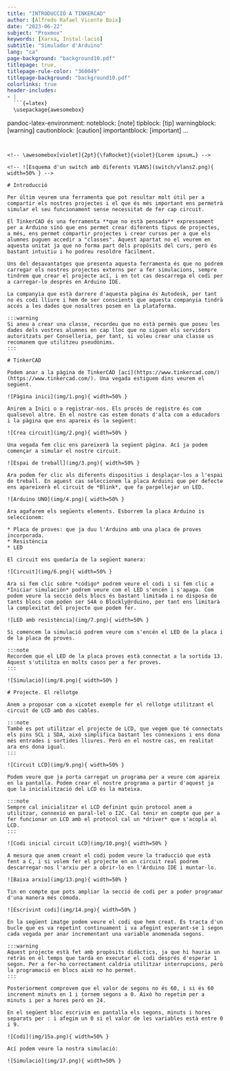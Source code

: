 ```yaml
---
title: "INTRODUCCIÓ A TINKERCAD"
author: [Alfredo Rafael Vicente Boix]
date: "2023-06-22"
subject: "Proxmox"
keywords: [Xarxa, Instal·lació]
subtitle: "Simulador d'Arduino"
lang: "ca"
page-background: "background10.pdf"
titlepage: true,
titlepage-rule-color: "360049"
titlepage-background: "background10.pdf"
colorlinks: true
header-includes:
- |
  ```{=latex}
  \usepackage{awesomebox}
  ```
pandoc-latex-environment:
  noteblock: [note]
  tipblock: [tip]
  warningblock: [warning]
  cautionblock: [caution]
  importantblock: [important]
...
```


<!-- \awesomebox[violet]{2pt}{\faRocket}{violet}{Lorem ipsum…} -->

<!-- ![Esquema d'un switch amb diferents VLANS](switch/vlans2.png){ width=50% } -->

# Introducció
 
Per últim veurem una ferramenta que pot resultar molt útil per a compartir els nostres projectes i el que és més important ens permetrà simular el seu funcionament sense necessitat de fer cap circuit.

El TinkerCAD és una ferramenta **que no està pensada** expressament per a Arduino sinó que ens permet crear diferents tipus de projectes, a més, ens permet compartir projectes i crear cursos per a que els alumnes puguen accedir a "classes". Aquest apartat no el veurem en aquesta unitat ja que no forma part dels propòsits del curs, però és bastant intuitiu i ho podreu resoldre fàcilment.

Uns del desavantatges que presenta aquesta ferramenta és que no podrem carregar els nostres projectes externs per a fer simulacions, sempre tindrem que crear el projecte ací, i en tot cas descarrega el codi per a carregar-lo després en Arduino IDE.

La companyia que està darrere d'aquesta pàgina és Autodesk, per tant no és codi lliure i hem de ser conscients que aquesta companyia tindrà accés a les dades que nosaltres posem en la plataforma.

:::warning
Si aneu a crear una classe, recordeu que no està permès que poseu les dades dels vostres alumnes en cap lloc que no siguen els servidors autoritzats per Conselleria, per tant, si voleu crear una classe us recomanem que utilitzeu pseudònims.
:::

# TinkerCAD

Podem anar a la pàgina de TinkerCAD [ací](https://www.tinkercad.com/) (https://www.tinkercad.com/). Una vegada estiguem dins veurem el següent.

![Pàgina inici](img/1.png){ width=50% }

Anirem a Inici o a registrar-nos. Els procés de registre és com qualsevol altre. En el nostre cas estem donats d'alta com a educadors i la pàgina que ens apareix és la següent:

![Crea circuit](img/2.png){ width=50% }

Una vegada fem clic ens pareixerà la següent pàgina. Ací ja podem començar a simular el nostre circuit. 

![Espai de treball](img/3.png){ width=50% }

Ara podem fer clic als diferents dispositius i desplaçar-los a l'espai de treball. En aquest cas seleccionem la placa Arduini que per defecte ens apareixerà el circuit de *Blink*, que fa parpellejar un LED.

![Arduino UNO](img/4.png){ width=50% }

Ara agafarem els següents elements. Esborrem la placa Arduino is seleccionem:

* Placa de proves: que ja duu l'Arduino amb una placa de proves incorporada.
* Resistència
* LED

El circuit ens quedaría de la següent manera:

![Circuit](img/6.png){ width=50% }

Ara si fem clic sobre *código* podrem veure el codi i si fem clic a *Iniciar simulación* podrem veure com el LED s'encén i s'apaga. Com podem veure la secció dels blocs és bastant limitada i no disposa de tants blocs com poden ser S4A o Blockly@rduino, per tant ens limitarà la complexitat del projecte que podem fer.

![LED amb resistència](img/7.png){ width=50% }

Si comencem la simulació podrem veure com s'encén el LED de la placa i de la placa de proves.

:::note
Recordem que el LED de la placa proves està connectat a la sortida 13. Aquest s'utilitza en molts casos per a fer proves.
:::

![Simulació](img/8.png){ width=50% }

# Projecte. El rellotge

Anem a proposar com a xicotet exemple fer el rellotge utilitzant el circuit de LCD amb dos cables. 

:::note
També es pot utilitzar el projecte de LCD, que vegem que té connectats els pins SCL i SDA, això simplifica bastant les connexions i ens dona més entrades i sortides lliures. Però en el nostre cas, en realitat ara ens dona igual.
:::

![Circuit LCD](img/9.png){ width=50% }

Podem veure que ja porta carregat un programa per a veure com apareix en la pantalla. Podem crear el nostre programa a partir d'aquest ja que la inicialització del LCD és la mateixa.

:::note
Sempre cal inicialitzar el LCD definint quin protocol anem a utilitzar, connexió en paral·lel o I2C. Cal tenir en compte que per a fer funcionar un LCD amb el protocol cal un *driver* que s'acopla al LCD.
:::

![Codi inicial circuit LCD](img/10.png){ width=50% }

A mesura que anem creant el codi podem veure la traducció que està fent a C, i si volem fer el projecte en un circuit real podrem descarregar-nos l'arxiu per a obrir-lo en l'Arduino IDE i muntar-lo.

![Baixa arxiu](img/13.png){ width=50% }

Tin en compte que pots ampliar la secció de codi per a poder programar d'una manera més còmoda.

![Escrivint codi](img/14.png){ width=50% }

En la següent imatge podem veure el codi que hem creat. Es tracta d'un bucle que es va repetint continuament i va afegint esperant-se 1 segon cada vegada per anar incrementant una variable anomenada segons.

:::warning
Aquest projecte està fet amb propòsits didàctics, ja que hi hauria un retràs en el temps que tarda en executar el codi després d'esperar 1 segon. Per a fer-ho correctament caldria utilitzar interrupcions, però la programació en blocs això no ho permet.
:::

Posteriorment comprovem que el valor de segons no és 60, i si és 60 increment minuts en 1 i tornem segons a 0. Això ho repetim per a minuts i per a hores però en 24.

En el següent bloc escrivim en pantalla els segons, minuts i hores separats per : i afegim un 0 si el valor de les variables està entre 0 i 9.

![Codi](img/15a.png){ width=50% }

Ací podem veure la nostra simulació:

![Simulació](img/17.png){ width=50% }